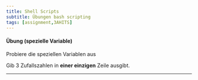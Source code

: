 ```yaml
---
title: Shell Scripts
subtitle: Übungen bash scripting
tags: [assignment,3AHITS]
---
```


#### Übung (spezielle Variable)

Probiere die speziellen Variablen aus

Gib 3 Zufallszahlen in **einer einzigen** Zeile ausgibt.

---



